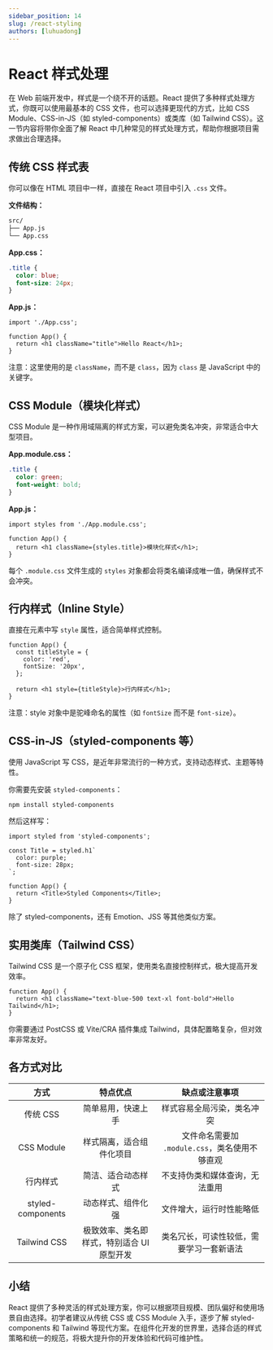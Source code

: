 ```yaml
---
sidebar_position: 14
slug: /react-styling
authors: [luhuadong]
---
```


# React 样式处理

在 Web 前端开发中，样式是一个绕不开的话题。React 提供了多种样式处理方式，你既可以使用最基本的 CSS 文件，也可以选择更现代的方式，比如 CSS Module、CSS-in-JS（如 styled-components）或类库（如 Tailwind CSS）。这一节内容将带你全面了解 React 中几种常见的样式处理方式，帮助你根据项目需求做出合理选择。



## 传统 CSS 样式表

你可以像在 HTML 项目中一样，直接在 React 项目中引入 `.css` 文件。

**文件结构：**

```bash showLineNumbers
src/
├── App.js
└── App.css
```

**App.css：**

```css showLineNumbers title="App.css"
.title {
  color: blue;
  font-size: 24px;
}
```

**App.js：**

```tsx showLineNumbers title="App.js"
import './App.css';

function App() {
  return <h1 className="title">Hello React</h1>;
}
```

注意：这里使用的是 `className`，而不是 `class`，因为 `class` 是 JavaScript 中的关键字。



## CSS Module（模块化样式）

CSS Module 是一种作用域隔离的样式方案，可以避免类名冲突，非常适合中大型项目。

**App.module.css：**

```css showLineNumbers title="App.module.css"
.title {
  color: green;
  font-weight: bold;
}
```

**App.js：**

```tsx showLineNumbers title="App.js"
import styles from './App.module.css';

function App() {
  return <h1 className={styles.title}>模块化样式</h1>;
}
```

每个 `.module.css` 文件生成的 `styles` 对象都会将类名编译成唯一值，确保样式不会冲突。



## 行内样式（Inline Style）

直接在元素中写 `style` 属性，适合简单样式控制。

```tsx showLineNumbers
function App() {
  const titleStyle = {
    color: 'red',
    fontSize: '20px',
  };

  return <h1 style={titleStyle}>行内样式</h1>;
}
```

注意：style 对象中是驼峰命名的属性（如 `fontSize` 而不是 `font-size`）。



## CSS-in-JS（styled-components 等）

使用 JavaScript 写 CSS，是近年非常流行的一种方式，支持动态样式、主题等特性。

你需要先安装 `styled-components`：

```tsx showLineNumbers
npm install styled-components
```

然后这样写：

```tsx showLineNumbers
import styled from 'styled-components';

const Title = styled.h1`
  color: purple;
  font-size: 28px;
`;

function App() {
  return <Title>Styled Components</Title>;
}
```

除了 styled-components，还有 Emotion、JSS 等其他类似方案。



## 实用类库（Tailwind CSS）

Tailwind CSS 是一个原子化 CSS 框架，使用类名直接控制样式，极大提高开发效率。

```tsx showLineNumbers
function App() {
  return <h1 className="text-blue-500 text-xl font-bold">Hello Tailwind</h1>;
}
```

你需要通过 PostCSS 或 Vite/CRA 插件集成 Tailwind，具体配置略复杂，但对效率非常友好。



## 各方式对比

|       方式        |                  特点优点                  |                 缺点或注意事项                 |
| :---------------: | :----------------------------------------: | :--------------------------------------------: |
|     传统 CSS      |             简单易用，快速上手             |           样式容易全局污染，类名冲突           |
|    CSS Module     |          样式隔离，适合组件化项目          | 文件命名需要加 `.module.css`，类名使用不够直观 |
|     行内样式      |             简洁、适合动态样式             |         不支持伪类和媒体查询，无法重用         |
| styled-components |             动态样式、组件化强             |            文件增大，运行时性能略低            |
|   Tailwind CSS    | 极致效率、类名即样式，特别适合 UI 原型开发 |    类名冗长，可读性较低，需要学习一套新语法    |



## 小结

React 提供了多种灵活的样式处理方案，你可以根据项目规模、团队偏好和使用场景自由选择。初学者建议从传统 CSS 或 CSS Module 入手，逐步了解 styled-components 和 Tailwind 等现代方案。在组件化开发的世界里，选择合适的样式策略和统一的规范，将极大提升你的开发体验和代码可维护性。
